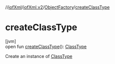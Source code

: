 //[iofXml](../../../index.md)/[iofXml.v2](../index.md)/[ObjectFactory](index.md)/[createClassType](create-class-type.md)

# createClassType

[jvm]\
open fun [createClassType](create-class-type.md)(): [ClassType](../-class-type/index.md)

Create an instance of [ClassType](../-class-type/index.md)
